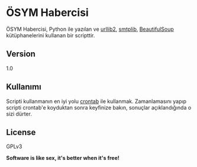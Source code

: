ÖSYM Habercisi
=========

ÖSYM Habercisi, Python ile yazılan ve [urllib2][1], [smtplib][2], [BeautifulSoup][3] kütüphanelerini kullanan bir scripttir.

Version
----

1.0

Kullanımı
-----------

Scripti kullanmanın en iyi yolu [crontab][4] ile kullanmak. Zamanlamasını yapıp scripti crontab'e koyduktan sonra keyfinize bakın, sonuçlar açıklandığında o sizi dürter.


License
----

GPLv3


**Software is like sex, it's better when it's free!**

[1]:https://docs.python.org/2/library/urllib2.html
[2]:https://docs.python.org/2/library/smtplib.html
[3]:http://www.crummy.com/software/BeautifulSoup/
[4]:http://en.wikipedia.org/wiki/Cron
